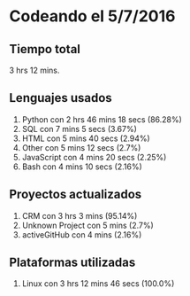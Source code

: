 # Codeando el 5/7/2016

## Tiempo total
3 hrs 12 mins.

## Lenguajes usados
1. Python con 2 hrs 46 mins 18 secs (86.28%)
1. SQL con 7 mins 5 secs (3.67%)
1. HTML con 5 mins 40 secs (2.94%)
1. Other con 5 mins 12 secs (2.7%)
1. JavaScript con 4 mins 20 secs (2.25%)
1. Bash con 4 mins 10 secs (2.16%)

## Proyectos actualizados
1. CRM con 3 hrs 3 mins (95.14%)
1. Unknown Project con 5 mins (2.7%)
1. activeGitHub con 4 mins (2.16%)

## Plataformas utilizadas
1. Linux con 3 hrs 12 mins 46 secs (100.0%)
